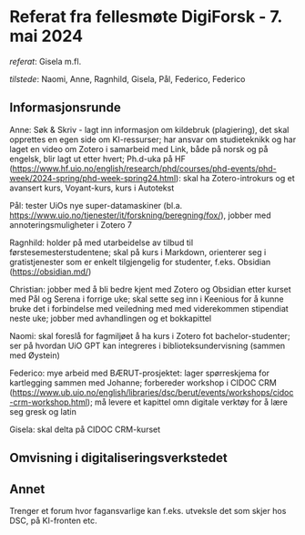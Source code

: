 # Referat fra fellesmøte DigiForsk - 7. mai 2024

*referat*: Gisela m.fl.

*tilstede*:  Naomi, Anne, Ragnhild, Gisela, Pål, Federico, Federico

## Informasjonsrunde

Anne: Søk & Skriv - lagt inn informasjon om kildebruk (plagiering), det skal opprettes en egen side om KI-ressurser; har ansvar om studieteknikk og har laget en video om Zotero i samarbeid med Link, både på norsk og på engelsk, blir lagt ut etter hvert; Ph.d-uka på HF (https://www.hf.uio.no/english/research/phd/courses/phd-events/phd-week/2024-spring/phd-week-spring24.html): skal ha Zotero-introkurs og et avansert kurs, Voyant-kurs, kurs i Autotekst
 
Pål: tester UiOs nye super-datamaskiner (bl.a. https://www.uio.no/tjenester/it/forskning/beregning/fox/), jobber med annoteringsmuligheter i Zotero 7

Ragnhild: holder på med utarbeidelse av tilbud til førstesemesterstudentene; skal på kurs i Markdown, orienterer seg i gratistjenester som er enkelt tilgjengelig for studenter, f.eks. Obsidian (https://obsidian.md/)

Christian: jobber med å bli bedre kjent med Zotero og Obsidian etter kurset med Pål og Serena i forrige uke; skal sette seg inn i Keenious for å kunne bruke det i forbindelse med veiledning med med viderekommen stipendiat neste uke; jobber med avhandlingen og et bokkapittel

Naomi: skal foreslå for fagmiljøet å ha kurs i Zotero fot bachelor-studenter; ser på hvordan UiO GPT kan integreres i biblioteksundervisning (sammen med Øystein)

Federico: mye arbeid med BÆRUT-prosjektet: lager spørreskjema for kartlegging sammen med Johanne; forbereder workshop i CIDOC CRM (https://www.ub.uio.no/english/libraries/dsc/berut/events/workshops/cidoc-crm-workshop.html); må levere et kapittel omn digitale verktøy for å lære seg gresk og latin

Gisela: skal delta på CIDOC CRM-kurset



## Omvisning i digitaliseringsverkstedet


## Annet

Trenger et forum hvor fagansvarlige kan f.eks. utveksle det som skjer hos DSC, på KI-fronten etc.
